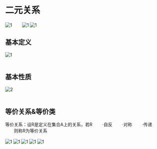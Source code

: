 # 二元关系
![1](https://i.loli.net/2019/10/07/vdTqfJslc6eAUwX.png)
　　![1](https://i.loli.net/2019/10/07/Z2WhmpHQMRSoJLz.png)
![1](https://i.loli.net/2019/10/07/Lxrj2hyu8BpUJKi.png)
## 基本定义
![1](https://i.loli.net/2019/10/07/BqfPb7eHNMpTKvr.png)</br></br>
## 基本性质
![2](https://i.loli.net/2019/10/07/pbIuw1QJfdB6GhT.png)</br></br>
## 等价关系&等价类
等价关系：设R是定义在集合A上的关系，若R
　　·自反
　　·对称
　　·传递
　　则称R为等价关系 </br></br>
 ![1](https://i.loli.net/2019/10/07/hGHDEA7XLImfTO1.png)
 ![1](https://i.loli.net/2019/10/07/qHBtCVmgT5RUnAp.png)
 ![1](https://i.loli.net/2019/10/07/BVdPTc9y1Uz2eZE.png)
 ![1](https://i.loli.net/2019/10/07/CX8B9LuxOpSFbHq.png)
 ![1](https://i.loli.net/2019/10/07/VWcRI7Si69BMypO.png)




